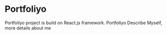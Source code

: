 # Portfoliyo

Portfoliyo project is build on React.js framework.
Portfoliyo Describe Myself, more details about me

